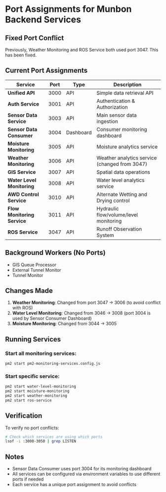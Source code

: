 # Port Assignments for Munbon Backend Services

## Fixed Port Conflict
Previously, Weather Monitoring and ROS Service both used port 3047. This has been fixed.

## Current Port Assignments

| Service | Port | Type | Description |
|---------|------|------|-------------|
| **Unified API** | 3000 | API | Simple data retrieval API |
| **Auth Service** | 3001 | API | Authentication & Authorization |
| **Sensor Data Service** | 3003 | API | Main sensor data ingestion |
| **Sensor Data Consumer** | 3004 | Dashboard | Consumer monitoring dashboard |
| **Moisture Monitoring** | 3005 | API | Moisture analytics service |
| **Weather Monitoring** | 3006 | API | Weather analytics service (changed from 3047) |
| **GIS Service** | 3007 | API | Spatial data operations |
| **Water Level Monitoring** | 3008 | API | Water level analytics service |
| **AWD Control Service** | 3010 | API | Alternate Wetting and Drying control |
| **Flow Monitoring Service** | 3011 | API | Hydraulic flow/volume/level monitoring |
| **ROS Service** | 3047 | API | Runoff Observation System |

## Background Workers (No Ports)
- GIS Queue Processor
- External Tunnel Monitor
- Tunnel Monitor

## Changes Made
1. **Weather Monitoring**: Changed from port 3047 → 3006 (to avoid conflict with ROS)
2. **Water Level Monitoring**: Changed from 3046 → 3008 (port 3004 is used by Sensor Consumer Dashboard)
3. **Moisture Monitoring**: Changed from 3044 → 3005

## Running Services

### Start all monitoring services:
```bash
pm2 start pm2-monitoring-services.config.js
```

### Start specific service:
```bash
pm2 start water-level-monitoring
pm2 start moisture-monitoring
pm2 start weather-monitoring
pm2 start ros-service
```

## Verification
To verify no port conflicts:
```bash
# Check which services are using which ports
lsof -i :3000-3050 | grep LISTEN
```

## Notes
- Sensor Data Consumer uses port 3004 for its monitoring dashboard
- All services can be configured via environment variables to use different ports if needed
- Each service has a unique port assignment to avoid conflicts